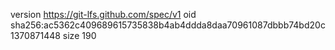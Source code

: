 version https://git-lfs.github.com/spec/v1
oid sha256:ac5362c409689615735838b4ab4ddda8daa70961087dbbb74bd20c1370871448
size 190
